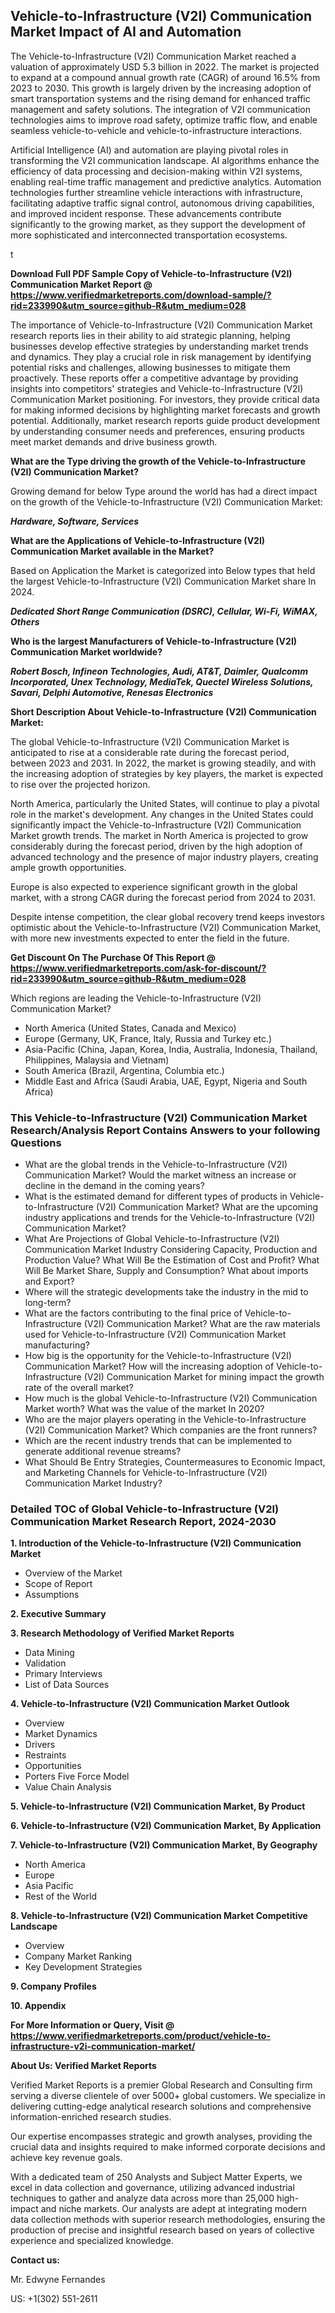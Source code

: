 <h2>Vehicle-to-Infrastructure (V2I) Communication Market Impact of AI and Automation</h2><p>The Vehicle-to-Infrastructure (V2I) Communication Market reached a valuation of approximately USD 5.3 billion in 2022. The market is projected to expand at a compound annual growth rate (CAGR) of around 16.5% from 2023 to 2030. This growth is largely driven by the increasing adoption of smart transportation systems and the rising demand for enhanced traffic management and safety solutions. The integration of V2I communication technologies aims to improve road safety, optimize traffic flow, and enable seamless vehicle-to-vehicle and vehicle-to-infrastructure interactions.</p><p>Artificial Intelligence (AI) and automation are playing pivotal roles in transforming the V2I communication landscape. AI algorithms enhance the efficiency of data processing and decision-making within V2I systems, enabling real-time traffic management and predictive analytics. Automation technologies further streamline vehicle interactions with infrastructure, facilitating adaptive traffic signal control, autonomous driving capabilities, and improved incident response. These advancements contribute significantly to the growing market, as they support the development of more sophisticated and interconnected transportation ecosystems.</p>t</p><p id="" class=""><strong>Download Full PDF Sample Copy of Vehicle-to-Infrastructure (V2I) Communication Market Report @ <a href="https://www.verifiedmarketreports.com/download-sample/?rid=233990&utm_source=github-R&utm_medium=028" target="_blank">https://www.verifiedmarketreports.com/download-sample/?rid=233990&utm_source=github-R&utm_medium=028</a></strong></p><p>The importance of&nbsp;Vehicle-to-Infrastructure (V2I) Communication Market research reports lies in their ability to aid strategic planning, helping businesses develop effective strategies by understanding market trends and dynamics. They play a crucial role in risk management by identifying potential risks and challenges, allowing businesses to mitigate them proactively. These reports offer a competitive advantage by providing insights into competitors' strategies and Vehicle-to-Infrastructure (V2I) Communication Market positioning. For investors, they provide critical data for making informed decisions by highlighting market forecasts and growth potential. Additionally, market research reports guide product development by understanding consumer needs and preferences, ensuring products meet market demands and drive business growth.</p><p><strong>What are the&nbsp;Type driving the growth of the Vehicle-to-Infrastructure (V2I) Communication Market?</strong></p><p id="" class="">Growing demand for below Type around the world has had a direct impact on the growth of the Vehicle-to-Infrastructure (V2I) Communication Market:</p><em><strong>Hardware, Software, Services</strong></em></p><strong>What are the&nbsp;Applications&nbsp;of Vehicle-to-Infrastructure (V2I) Communication Market available in the Market?</strong></p><p id="" class="">Based on Application the Market is categorized into Below types that held the largest Vehicle-to-Infrastructure (V2I) Communication Market share In 2024.</p><em><strong>Dedicated Short Range Communication (DSRC), Cellular, Wi-Fi, WiMAX, Others</strong></em></p><strong>Who is the largest Manufacturers of Vehicle-to-Infrastructure (V2I) Communication Market worldwide?</strong></p><p><em><strong>Robert Bosch, Infineon Technologies, Audi, AT&T, Daimler, Qualcomm Incorporated, Unex Technology, MediaTek, Quectel Wireless Solutions, Savari, Delphi Automotive, Renesas Electronics</strong></em></p><p id="" class=""><strong>Short Description About Vehicle-to-Infrastructure (V2I) Communication Market:</strong></p><p>The global Vehicle-to-Infrastructure (V2I) Communication Market is anticipated to rise at a considerable rate during the forecast period, between 2023 and 2031. In 2022, the market is growing steadily, and with the increasing adoption of strategies by key players, the market is expected to rise over the projected horizon.</p><p>North America, particularly the United States, will continue to play a pivotal role in the market's development. Any changes in the United States could significantly impact the Vehicle-to-Infrastructure (V2I) Communication Market growth trends. The market in North America is projected to grow considerably during the forecast period, driven by the high adoption of advanced technology and the presence of major industry players, creating ample growth opportunities.</p><p>Europe is also expected to experience significant growth in the global market, with a strong CAGR during the forecast period from 2024 to 2031.</p><p>Despite intense competition, the clear global recovery trend keeps investors optimistic about the Vehicle-to-Infrastructure (V2I) Communication Market, with more new investments expected to enter the field in the future.</p><p id="" class=""><strong>Get Discount On The Purchase Of This Report @ <a href="https://www.verifiedmarketreports.com/ask-for-discount/?rid=233990&utm_source=github-R&utm_medium=028" target="_blank">https://www.verifiedmarketreports.com/ask-for-discount/?rid=233990&utm_source=github-R&utm_medium=028</a></strong></p>Which regions are leading the Vehicle-to-Infrastructure (V2I) Communication Market?</p><ul><li>North America (United States, Canada and Mexico)</li><li>Europe (Germany, UK, France, Italy, Russia and Turkey etc.)</li><li>Asia-Pacific (China, Japan, Korea, India, Australia, Indonesia, Thailand, Philippines, Malaysia and Vietnam)</li><li>South America (Brazil, Argentina, Columbia etc.)</li><li>Middle East and Africa (Saudi Arabia, UAE, Egypt, Nigeria and South Africa)</li></ul><h3 id="" class="">This Vehicle-to-Infrastructure (V2I) Communication Market Research/Analysis Report Contains Answers to your following Questions</h3><ul><li>What are the global trends in the Vehicle-to-Infrastructure (V2I) Communication Market? Would the market witness an increase or decline in the demand in the coming years?</li><li>What is the estimated demand for different types of products in Vehicle-to-Infrastructure (V2I) Communication Market? What are the upcoming industry applications and trends for the Vehicle-to-Infrastructure (V2I) Communication Market?</li><li>What Are Projections of Global Vehicle-to-Infrastructure (V2I) Communication Market Industry Considering Capacity, Production and Production Value? What Will Be the Estimation of Cost and Profit? What Will Be Market Share, Supply and Consumption? What about imports and Export?</li><li>Where will the strategic developments take the industry in the mid to long-term?</li><li>What are the factors contributing to the final price of Vehicle-to-Infrastructure (V2I) Communication Market? What are the raw materials used for Vehicle-to-Infrastructure (V2I) Communication Market manufacturing?</li><li>How big is the opportunity for the Vehicle-to-Infrastructure (V2I) Communication Market? How will the increasing adoption of Vehicle-to-Infrastructure (V2I) Communication Market for mining impact the growth rate of the overall market?</li><li>How much is the global Vehicle-to-Infrastructure (V2I) Communication Market worth? What was the value of the market In 2020?</li><li>Who are the major players operating in the Vehicle-to-Infrastructure (V2I) Communication Market? Which companies are the front runners?</li><li>Which are the recent industry trends that can be implemented to generate additional revenue streams?</li><li>What Should Be Entry Strategies, Countermeasures to Economic Impact, and Marketing Channels for Vehicle-to-Infrastructure (V2I) Communication Market Industry?</li></ul><h3 id="" class="">Detailed TOC of Global Vehicle-to-Infrastructure (V2I) Communication Market Research Report, 2024-2030</h3><p id="" class=""><strong>1. Introduction of the Vehicle-to-Infrastructure (V2I) Communication Market</strong></p><ul><li>Overview of the Market</li><li>Scope of Report</li><li>Assumptions</li></ul><p id="" class=""><strong>2. Executive Summary</strong></p><p id="" class=""><strong>3. Research Methodology of Verified Market Reports</strong></p><ul><li>Data Mining</li><li>Validation</li><li>Primary Interviews</li><li>List of Data Sources</li></ul><p id="" class=""><strong>4. Vehicle-to-Infrastructure (V2I) Communication Market Outlook</strong></p><ul><li>Overview</li><li>Market Dynamics</li><li>Drivers</li><li>Restraints</li><li>Opportunities</li><li>Porters Five Force Model</li><li>Value Chain Analysis</li></ul><p id="" class=""><strong>5. Vehicle-to-Infrastructure (V2I) Communication Market, By Product</strong></p><p id="" class=""><strong>6. Vehicle-to-Infrastructure (V2I) Communication Market, By Application</strong></p><p id="" class=""><strong>7. Vehicle-to-Infrastructure (V2I) Communication Market, By Geography</strong></p><ul><li>North America</li><li>Europe</li><li>Asia Pacific</li><li>Rest of the World</li></ul><p id="" class=""><strong>8. Vehicle-to-Infrastructure (V2I) Communication Market Competitive Landscape</strong></p><ul><li>Overview</li><li>Company Market Ranking</li><li>Key Development Strategies</li></ul><p id="" class=""><strong>9. Company Profiles</strong></p><p id="" class=""><strong>10. Appendix</strong></p><p id="" class=""><strong>For More Information or Query, Visit @ <a href="https://www.verifiedmarketreports.com/product/vehicle-to-infrastructure-v2i-communication-market/" target="_blank">https://www.verifiedmarketreports.com/product/vehicle-to-infrastructure-v2i-communication-market/</a></strong></p><p id="" class=""><strong>About Us: Verified Market Reports</strong></p><p id="" class="">Verified Market Reports is a premier Global Research and Consulting firm serving a diverse clientele of over 5000+ global customers. We specialize in delivering cutting-edge analytical research solutions and comprehensive information-enriched research studies.</p><p id="" class="">Our expertise encompasses strategic and growth analyses, providing the crucial data and insights required to make informed corporate decisions and achieve key revenue goals.</p><p id="" class="">With a dedicated team of 250 Analysts and Subject Matter Experts, we excel in data collection and governance, utilizing advanced industrial techniques to gather and analyze data across more than 25,000 high-impact and niche markets. Our analysts are adept at integrating modern data collection methods with superior research methodologies, ensuring the production of precise and insightful research based on years of collective experience and specialized knowledge.</p><p id="" class=""><strong>Contact us:</strong></p><p id="" class="">Mr. Edwyne Fernandes</p><p id="" class="">US: +1(302) 551-2611</p>